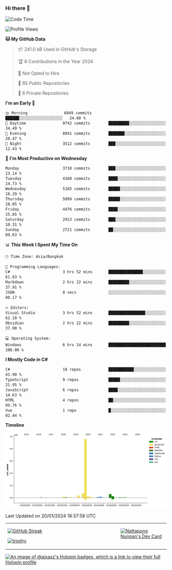 ### Hi there 👋

<!--START_SECTION:waka-->
![Code Time](http://img.shields.io/badge/Code%20Time-1%2C370%20hrs%2017%20mins-blue)

![Profile Views](http://img.shields.io/badge/Profile%20Views-0-blue)

**🐱 My GitHub Data** 

> 📦 241.0 kB Used in GitHub's Storage 
 > 
> 🏆 6 Contributions in the Year 2024
 > 
> 🚫 Not Opted to Hire
 > 
> 📜 85 Public Repositories 
 > 
> 🔑 8 Private Repositories 
 > 
**I'm an Early 🐤** 

```text
🌞 Morning                6949 commits        ██████░░░░░░░░░░░░░░░░░░░   24.60 % 
🌆 Daytime                9742 commits        █████████░░░░░░░░░░░░░░░░   34.49 % 
🌃 Evening                8041 commits        ███████░░░░░░░░░░░░░░░░░░   28.47 % 
🌙 Night                  3512 commits        ███░░░░░░░░░░░░░░░░░░░░░░   12.43 % 
```
📅 **I'm Most Productive on Wednesday** 

```text
Monday                   3710 commits        ███░░░░░░░░░░░░░░░░░░░░░░   13.14 % 
Tuesday                  4160 commits        ████░░░░░░░░░░░░░░░░░░░░░   14.73 % 
Wednesday                5165 commits        █████░░░░░░░░░░░░░░░░░░░░   18.29 % 
Thursday                 5099 commits        █████░░░░░░░░░░░░░░░░░░░░   18.05 % 
Friday                   4476 commits        ████░░░░░░░░░░░░░░░░░░░░░   15.85 % 
Saturday                 2913 commits        ███░░░░░░░░░░░░░░░░░░░░░░   10.31 % 
Sunday                   2721 commits        ██░░░░░░░░░░░░░░░░░░░░░░░   09.63 % 
```


📊 **This Week I Spent My Time On** 

```text
🕑︎ Time Zone: Asia/Bangkok

💬 Programming Languages: 
C#                       3 hrs 52 mins       ███████████████░░░░░░░░░░   61.93 % 
Markdown                 2 hrs 22 mins       █████████░░░░░░░░░░░░░░░░   37.91 % 
JSON                     0 secs              ░░░░░░░░░░░░░░░░░░░░░░░░░   00.17 % 

🔥 Editors: 
Visual Studio            3 hrs 52 mins       ████████████████░░░░░░░░░   62.10 % 
Obsidian                 2 hrs 22 mins       █████████░░░░░░░░░░░░░░░░   37.90 % 

💻 Operating System: 
Windows                  6 hrs 14 mins       █████████████████████████   100.00 % 
```

**I Mostly Code in C#** 

```text
C#                       18 repos            ███████████░░░░░░░░░░░░░░   43.90 % 
TypeScript               9 repos             █████░░░░░░░░░░░░░░░░░░░░   21.95 % 
JavaScript               6 repos             ████░░░░░░░░░░░░░░░░░░░░░   14.63 % 
HTML                     4 repos             ██░░░░░░░░░░░░░░░░░░░░░░░   09.76 % 
Vue                      1 repo              █░░░░░░░░░░░░░░░░░░░░░░░░   02.44 % 
```



**Timeline**

![Lines of Code chart](https://raw.githubusercontent.com/aixasz/aixasz/main/assets/bar_graph.png)


 Last Updated on 20/01/2024 18:37:58 UTC
<!--END_SECTION:waka-->

<table>
<tr>
<td width="70%" valign="top">
 
 [![GitHub Streak](http://github-readme-streak-stats.herokuapp.com?user=aixasz&theme=github-dark&hide_border=true&date_format=%5BY%20%5DM%20j)](https://git.io/streak-stats)

 [![trophy](https://github-profile-trophy.vercel.app/?username=aixasz&theme=onedark)](https://github.com/ryo-ma/github-profile-trophy)
 </td>
<td width="30%" valign="top">
 
<a href="https://app.daily.dev/aixasz"><img src="https://api.daily.dev/devcards/403207936e6547c9a85ea449e9f3abe8.png?r=re8" alt="Nattapong Nunpan's Dev Card"/></a>

 </td>
</tr>
</table>

[![An image of @aixasz's Holopin badges, which is a link to view their full Holopin profile](https://holopin.me/aixasz)](https://holopin.io/@aixasz)
 
